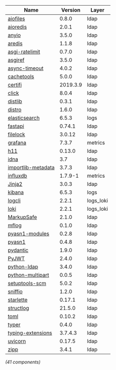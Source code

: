 | Name | Version | Layer |
| --- | --- | --- |
| [aiofiles](https://pypi.org/project/aiofiles) | 0.8.0 | ldap |
| [aioredis](https://github.com/aio-libs/aioredis-py) | 2.0.1 | ldap |
| [anyio](https://pypi.org/project/anyio) | 3.5.0 | ldap |
| [aredis](https://github.com/NoneGG/aredis) | 1.1.8 | ldap |
| [asgi-ratelimit](https://github.com/abersheeran/asgi-ratelimit) | 0.7.0 | ldap |
| [asgiref](https://github.com/django/asgiref/) | 3.5.0 | ldap |
| [async-timeout](https://github.com/aio-libs/async-timeout) | 4.0.2 | ldap |
| [cachetools](https://github.com/tkem/cachetools/) | 5.0.0 | ldap |
| [certifi](https://certifi.io/) | 2019.3.9 | ldap |
| [click](https://palletsprojects.com/p/click/) | 8.0.4 | ldap |
| [distlib](https://bitbucket.org/pypa/distlib) | 0.3.1 | ldap |
| [distro](https://github.com/python-distro/distro) | 1.6.0 | ldap |
| [elasticsearch](https://www.elastic.co/products/elasticsearch) | 6.5.3 | logs |
| [fastapi](https://github.com/tiangolo/fastapi) | 0.74.1 | ldap |
| [filelock](https://github.com/benediktschmitt/py-filelock) | 3.0.12 | ldap |
| [grafana](https://grafana.com) | 7.3.7 | metrics |
| [h11](https://github.com/python-hyper/h11) | 0.13.0 | ldap |
| [idna](https://pypi.org/project/idna) | 3.7 | ldap |
| [importlib-metadata](https://github.com/python/importlib_metadata) | 3.7.3 | ldap |
| [influxdb](https://www.influxdata.com) | 1.7.9-1 | metrics |
| [Jinja2](https://palletsprojects.com/p/jinja/) | 3.0.3 | ldap |
| [kibana](https://www.elastic.co/products/kibana) | 6.5.3 | logs |
| [logcli](https://grafana.com/oss/loki/) | 2.2.1 | logs_loki |
| [loki](https://grafana.com/oss/loki/) | 2.2.1 | logs_loki |
| [MarkupSafe](https://palletsprojects.com/p/markupsafe/) | 2.1.0 | ldap |
| [mflog](https://github.com/metwork-framework/mflog) | 0.1.0 | ldap |
| [pyasn1-modules](https://github.com/etingof/pyasn1-modules) | 0.2.8 | ldap |
| [pyasn1](https://github.com/etingof/pyasn1) | 0.4.8 | ldap |
| [pydantic](https://github.com/samuelcolvin/pydantic) | 1.9.0 | ldap |
| [PyJWT](https://github.com/jpadilla/pyjwt) | 2.4.0 | ldap |
| [python-ldap](https://www.python-ldap.org/) | 3.4.0 | ldap |
| [python-multipart](http://github.com/andrew-d/python-multipart) | 0.0.5 | ldap |
| [setuptools-scm](https://github.com/pypa/setuptools_scm/) | 5.0.2 | ldap |
| [sniffio](https://github.com/python-trio/sniffio) | 1.2.0 | ldap |
| [starlette](https://github.com/encode/starlette) | 0.17.1 | ldap |
| [structlog](https://pypi.org/project/structlog) | 21.5.0 | ldap |
| [toml](https://github.com/uiri/toml) | 0.10.2 | ldap |
| [typer](https://github.com/tiangolo/typer) | 0.4.0 | ldap |
| [typing-extensions](https://github.com/python/typing/blob/master/typing_extensions/README.rst) | 3.7.4.3 | ldap |
| [uvicorn](https://www.uvicorn.org/) | 0.17.5 | ldap |
| [zipp](https://github.com/jaraco/zipp) | 3.4.1 | ldap |

*(41 components)*
